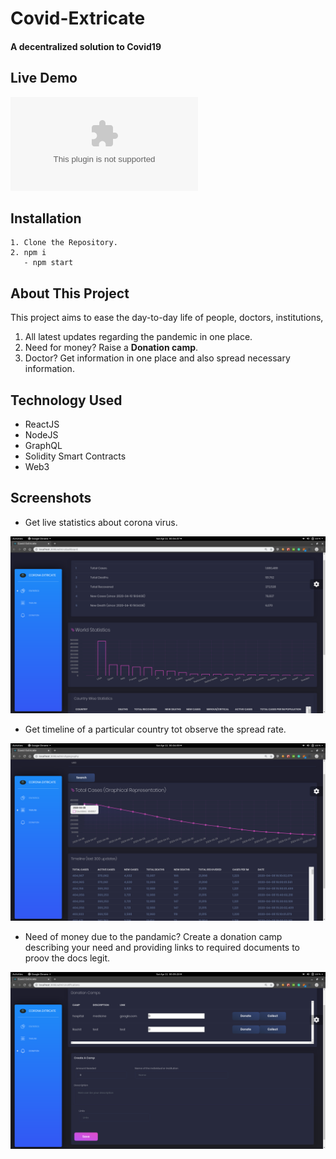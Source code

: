#                                              Covid-Extricate
####                                 A decentralized solution to Covid19


## Live Demo
![](covidextricate.herokuapp.com)

##  Installation
```
1. Clone the Repository.
2. npm i
   - npm start

```  
## About This Project
This project aims to ease the day-to-day life of people, doctors, institutions, 
1. All latest updates regarding the pandemic in one place.
2. Need for money? Raise a **Donation camp**.
3. Doctor? Get information in one place and also spread necessary information.

## Technology Used
* ReactJS
* NodeJS
* GraphQL
* Solidity Smart Contracts
* Web3

## Screenshots

* Get live statistics about corona virus.

![](GithubImages/3.png)


* Get timeline of a particular country tot observe the spread rate.

![](GithubImages/2.png)


* Need of money due to the pandamic? Create a donation camp describing your need and providing links to required  documents to proov the docs legit.

![](GithubImages/1.png)
